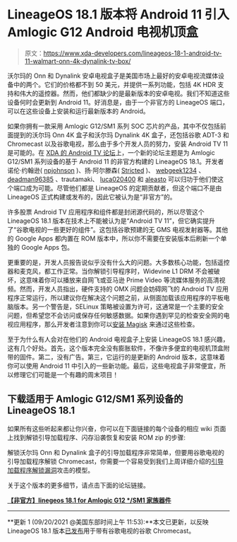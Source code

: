 # LineageOS 18.1 版本将 Android 11 引入 Amlogic G12 Android 电视机顶盒

> 原文：<https://www.xda-developers.com/lineageos-18-1-android-tv-11-walmart-onn-4k-dynalink-tv-box/>

沃尔玛的 Onn 和 Dynalink 安卓电视盒子是美国市场上最好的安卓电视流媒体设备中的两个。它们的价格都不到 50 美元，并提供一系列功能，包括 4K HDR 支持和伟大的遥控器。然而，他们都缺少的是最新版本的安卓电视。我们不知道这些设备何时会更新到 Android 11。好消息是，由于一个非官方的 LineageOS 端口，可以在这些设备上安装和运行最新版本的 Android。

如果你拥有一款采用 Amlogic G12/SM1 系列 SOC 芯片的产品，其中不仅包括前面提到的沃尔玛 Onn 4K 盒子和沃尔玛 Dynalink 4K 盒子，还包括谷歌 ADT-3 和 Chromecast 以及谷歌电视，那么由于多个开发人员的努力，安装 Android TV 11 是可能的。在 [XDA 的 Android TV 论坛](https://forum.xda-developers.com/c/android-tv.4276/)上，一个新的论坛主题是为 Amlogic G12/SM1 系列设备的基于 Android 11 的非官方构建的 LineageOS 18.1。开发者诺伦·约翰逊( [npjohnson](https://forum.xda-developers.com/m/npjohnson.5848265/) )、扬·阿尔滕森( [Stricted](https://forum.xda-developers.com/m/stricted.8184192/) )、 [webgeek1234](https://forum.xda-developers.com/m/steel01.1416222/) 、 [deadman96385](https://www.google.com/url?sa=t&rct=j&q=&esrc=s&source=web&cd=&cad=rja&uact=8&ved=2ahUKEwiqtrnznZPyAhVbHM0KHaD9B7gQFjAAegQIAhAD&url=https%3A%2F%2Fforum.xda-developers.com%2Fm%2Fdeadman96385.4222965%2F&usg=AOvVaw22Hnvdi1uuwWvCqv-u5RzM) 、trautamaki、 [luca020400](https://www.google.com/url?sa=t&rct=j&q=&esrc=s&source=web&cd=&cad=rja&uact=8&ved=2ahUKEwjWiIf8nZPyAhXKWM0KHfSYCFgQFjAAegQIBRAD&url=https%3A%2F%2Fforum.xda-developers.com%2Fm%2Fluca020400.5778309%2F&usg=AOvVaw2h7sAtrHuW7-K39Pbk38Tg) 和 [aleasto](https://www.google.com/url?sa=t&rct=j&q=&esrc=s&source=web&cd=&cad=rja&uact=8&ved=2ahUKEwiv8NX_nZPyAhVbG80KHZMvBWgQFjAAegQIBBAD&url=https%3A%2F%2Fforum.xda-developers.com%2Fm%2Faleasto.4742143%2F&usg=AOvVaw2pKjorEhG7Wv0ZEZJqv9bG) 可以归功于他们使这个端口成为可能。尽管他们都是 LineageOS 的定期贡献者，但这个端口不是由 LineageOS 正式构建或发布的，因此它被认为是“非官方”的。

许多股票 Android TV 应用程序和组件都是封闭源代码的，所以尽管这个 LineageOS 18.1 版本在技术上不能被认为是“Android TV 11”，但它确实提升了“谷歌电视的一些更好的组件”。这包括谷歌预建的无 GMS 电视发射器等。其他的 Google Apps 都内置在 ROM 版本中，所以你不需要在安装版本后刷新一个单独的 Google Apps 包。

更重要的是，开发人员报告说似乎没有什么大的问题。大多数核心功能，包括遥控器和麦克风，都工作正常。当你解锁引导程序时，Widevine L1 DRM 不会被破坏，这意味着你可以播放来自网飞或亚马逊 Prime Video 等流媒体服务的高清视频。然而，开发人员指出，硬件支持的 OMX 问题会妨碍网飞的 Android TV 应用程序正常运行，所以建议你在解决这个问题之前，从侧面加载该应用程序的平板电脑版本。另一个警告是，SELinux 策略被设置为许可，这通常是一个主要的安全问题，但希望您不会访问或保存任何敏感数据。如果你遇到罕见的检查安全网的电视应用程序，那么开发者注意到你可以[安装 Magisk](https://www.google.com/url?sa=t&rct=j&q=&esrc=s&source=web&cd=&cad=rja&uact=8&ved=2ahUKEwjW48f6opPyAhULCc0KHRKlBFUQFjABegQIBBAD&url=https%3A%2F%2Fwww.xda-developers.com%2Fhow-to-install-magisk%2F&usg=AOvVaw2K-4FNhQcC_7z2Rc0ZwM0T) 来通过这些检查。

至于为什么有人会对在他们的 Android 电视盒子上安装 LineageOS 18.1 感兴趣，这有几个好处。首先，这个版本完全没有膨胀软件，不像许多便宜的电视机顶盒附带的固件。第二，没有广告。第三，它运行的是更新的 Android 版本，这意味着你可以使用 Android 11 中引入的一些新功能。最后，这些电视盒子非常便宜，所以修理它们可能是一个有趣的周末项目！

## 下载适用于 Amlogic G12/SM1 系列设备的 LineageOS 18.1

如果所有这些听起来都让你兴奋，你可以在下面链接的每个设备的相应 wiki 页面上找到解锁引导加载程序、闪存沿袭恢复和安装 ROM zip 的步骤:

解锁沃尔玛 Onn 和 Dynalink 盒子的引导加载程序非常简单，但要用谷歌电视的引导加载程序解锁 Chromecast，你需要一个容易受到我们上周详细介绍的[引导加载程序解锁漏洞](https://www.xda-developers.com/chromecast-with-google-tv-bootloader-unlock-exploit/)攻击的模型。

关于这个版本的更多细节，请点击下面的论坛链接。

**[【非官方】linegeos 18.1 for Amlogic G12 */SM1 家族器件](https://forum.xda-developers.com/t/unofficial-lineageos-18-1-for-amlogic-g12-sm1-family-devices.4313743/)**

* * *

**更新 1 (09/20/2021 @美国东部时间上午 11:53):**本文已更新，以反映 LineageOS 18.1 版本[已发布](https://forum.xda-developers.com/t/unofficial-lineageos-18-1-for-amlogic-g12-sm1-family-devices.4313743/page-13#post-85627031)用于带有谷歌电视的谷歌 Chromecast。